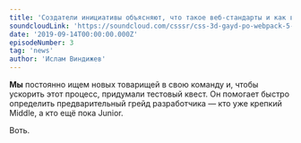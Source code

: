 ```yaml
---
title: 'Создатели инициативы объясняют, что такое веб-стандарты и как веб-технологии работают вместе, а также как эффективно учиться и получать помощь.'
soundcloudLink: 'https://soundcloud.com/csssr/css-3d-gayd-po-webpack-5-nodejs-15-react-17-i-cra-4-playwright-python-composer-2-observer-apis?in=csssr/sets/512-news'
date: '2019-09-14T00:00:00.000Z'
episodeNumber: 3
tag: 'news'
author: 'Ислам Виндижев'
---
```


**Мы** постоянно ищем новых товарищей в свою команду и, чтобы ускорить этот процесс, придумали тестовый квест. Он помогает быстро определить предварительный грейд разработчика — кто уже крепкий Middle, а кто ещё пока Junior.

Воть.